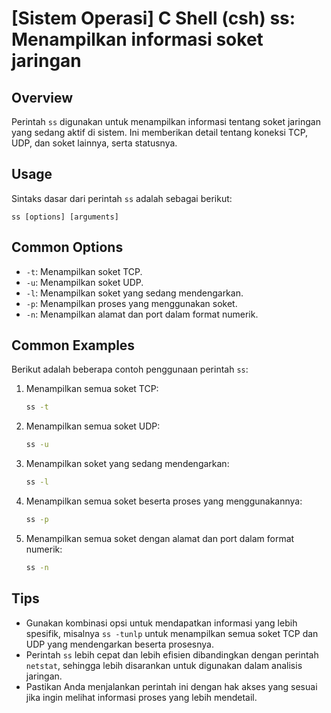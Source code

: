 # [Sistem Operasi] C Shell (csh) ss: Menampilkan informasi soket jaringan

## Overview
Perintah `ss` digunakan untuk menampilkan informasi tentang soket jaringan yang sedang aktif di sistem. Ini memberikan detail tentang koneksi TCP, UDP, dan soket lainnya, serta statusnya.

## Usage
Sintaks dasar dari perintah `ss` adalah sebagai berikut:

```
ss [options] [arguments]
```

## Common Options
- `-t`: Menampilkan soket TCP.
- `-u`: Menampilkan soket UDP.
- `-l`: Menampilkan soket yang sedang mendengarkan.
- `-p`: Menampilkan proses yang menggunakan soket.
- `-n`: Menampilkan alamat dan port dalam format numerik.

## Common Examples
Berikut adalah beberapa contoh penggunaan perintah `ss`:

1. Menampilkan semua soket TCP:
   ```bash
   ss -t
   ```

2. Menampilkan semua soket UDP:
   ```bash
   ss -u
   ```

3. Menampilkan soket yang sedang mendengarkan:
   ```bash
   ss -l
   ```

4. Menampilkan semua soket beserta proses yang menggunakannya:
   ```bash
   ss -p
   ```

5. Menampilkan semua soket dengan alamat dan port dalam format numerik:
   ```bash
   ss -n
   ```

## Tips
- Gunakan kombinasi opsi untuk mendapatkan informasi yang lebih spesifik, misalnya `ss -tunlp` untuk menampilkan semua soket TCP dan UDP yang mendengarkan beserta prosesnya.
- Perintah `ss` lebih cepat dan lebih efisien dibandingkan dengan perintah `netstat`, sehingga lebih disarankan untuk digunakan dalam analisis jaringan.
- Pastikan Anda menjalankan perintah ini dengan hak akses yang sesuai jika ingin melihat informasi proses yang lebih mendetail.